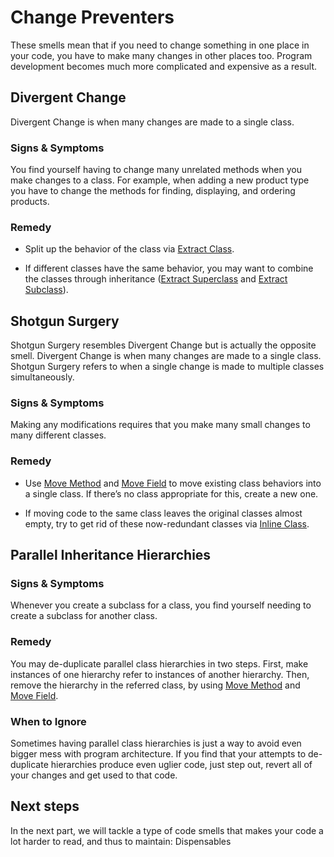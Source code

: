 # Change Preventers

These smells mean that if you need to change something in one place in your code, you have to make many changes in other places too. Program development becomes much more complicated and expensive as a result.

## Divergent Change

Divergent Change is when many changes are made to a single class.

### Signs & Symptoms

You find yourself having to change many unrelated methods when you make changes to a class. For example, when adding a new product type you have to change the methods for finding, displaying, and ordering products.

### Remedy

- Split up the behavior of the class via [Extract Class](https://refactoring.guru/extract-class).

- If different classes have the same behavior, you may want to combine the classes through inheritance ([Extract Superclass](https://refactoring.guru/extract-superclass) and [Extract Subclass](https://refactoring.guru/extract-subclass)).

## Shotgun Surgery

Shotgun Surgery resembles Divergent Change but is actually the opposite smell. Divergent Change is when many changes are made to a single class. Shotgun Surgery refers to when a single change is made to multiple classes simultaneously.

### Signs & Symptoms

Making any modifications requires that you make many small changes to many different classes.

### Remedy

- Use [Move Method](https://refactoring.guru/move-method) and [Move Field](https://refactoring.guru/move-field) to move existing class behaviors into a single class. If there’s no class appropriate for this, create a new one.

- If moving code to the same class leaves the original classes almost empty, try to get rid of these now-redundant classes via [Inline Class](https://refactoring.guru/inline-class).

## Parallel Inheritance Hierarchies

### Signs & Symptoms

Whenever you create a subclass for a class, you find yourself needing to create a subclass for another class.

### Remedy

You may de-duplicate parallel class hierarchies in two steps. First, make instances of one hierarchy refer to instances of another hierarchy. Then, remove the hierarchy in the referred class, by using [Move Method](https://refactoring.guru/move-method) and [Move Field](https://refactoring.guru/move-field).

### When to Ignore

Sometimes having parallel class hierarchies is just a way to avoid even bigger mess with program architecture. If you find that your attempts to de-duplicate hierarchies produce even uglier code, just step out, revert all of your changes and get used to that code.

## Next steps

In the next part, we will tackle a type of code smells that makes your code a lot harder to read, and thus to maintain: Dispensables
